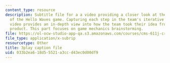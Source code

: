 ```yaml
---
content_type: resource
description: Subtitle file for a a video providing a closer look at the development
  of the Hello Waves game. Capturing each step in the team's iterative process, the
  video provides an in-depth view into how the team took their idea from pitch to
  product. This part focuses on game mechanics brainstorming.
file: https://ol-ocw-studio-app-qa.s3.amazonaws.com/courses/cms-611j-creating-video-games-fall-2014/033b2ea618d55521a3ccd43ec0d00df9_lxpXowuUdKw.vtt
file_type: application/x-subrip
resourcetype: Other
title: 3play caption file
uid: 033b2ea6-18d5-5521-a3cc-d43ec0d00df9
---
```

